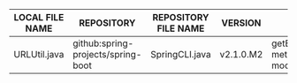 |LOCAL FILE NAME|REPOSITORY|REPOSITORY  FILE NAME|VERSION|NOTES|
----------------|----------|---------------------|-------|-----|
|URLUtil.java|github:spring-projects/spring-boot|SpringCLI.java|v2.1.0.M2|getExtensionURLs() method. No modifications|